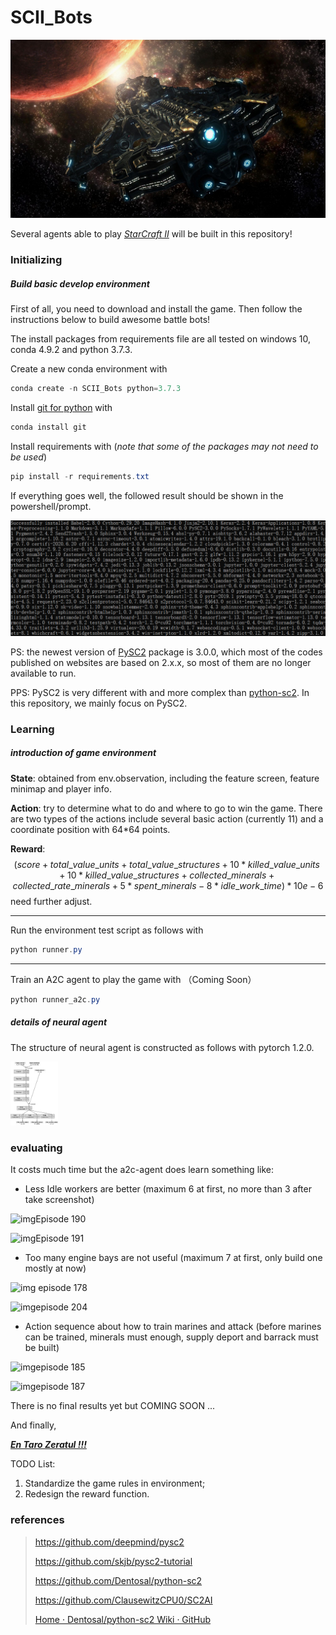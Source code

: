 # SCII_Bots
<img src="assets/BC.jpg" style="zoom:100%"/>

Several agents able to play *[StarCraft II]((https://starcraft2.com/))* will be built in this repository!



### Initializing

##### Build basic develop environment

First of all, you need to download and install the game. Then follow the instructions below to build awesome battle bots!

The install packages from requirements file are all tested on windows 10, conda 4.9.2 and python 3.7.3.

Create a new conda environment with

```powershell
conda create -n SCII_Bots python=3.7.3
```

Install [git for python](https://anaconda.org/anaconda/git) with 

```powershell
conda install git
```

Install requirements with (*note that some of the packages may not need to be used*)

```powershell
pip install -r requirements.txt
```

If everything goes well, the followed result should be shown in the powershell/prompt.

<img src="assets/requirements_of_py37_clone.png" style="zoom:80%"/>

PS: the newest version of [PySC2](https://github.com/deepmind/pysc2) package is 3.0.0, which most of the codes published on websites are based on 2.x.x, so most of them are no longer available to run. 

PPS: PySC2 is very different with and more complex than [python-sc2](https://github.com/Dentosal/python-sc2). In this repository, we mainly focus on PySC2.



### Learning

##### introduction of game environment 

**State**: obtained from env.observation, including the feature screen, feature minimap and player info.

**Action**: try to determine what to do and where to go to win the game. There are two types of the actions include several basic action (currently 11) and a coordinate position with 64*64 points.

**Reward**: 
$$
(score + total\_value\_units + total\_value\_structures + 10*killed\_value\_units + 10*killed\_value\_structures + collected\_minerals + collected\_rate\_minerals + 5*spent\_minerals - 8*idle\_work\_time) * 10e-6
$$
need further adjust.

------

Run the environment test script as follows with

```powershell
python runner.py
```

------

Train an A2C agent to play the game with （Coming Soon）

```powershell
python runner_a2c.py
```



##### details of neural agent

The structure of neural agent is constructed as follows with pytorch 1.2.0.

<img src="assets/a2cagent-1621745942426.png" style="zoom:10%"/>



### evaluating

It costs much time but the a2c-agent does learn something like:

- Less Idle workers are better (maximum 6 at first, no more than 3 after take screenshot)

![img](file:///C:/Users/zz-guo/AppData/Local/Temp/msohtmlclip1/01/clip_image002.jpg)Episode 190

![img](file:///C:/Users/zz-guo/AppData/Local/Temp/msohtmlclip1/01/clip_image004.jpg)Episode 191



-  Too many engine bays are not useful (maximum 7 at first, only build one mostly at now)

![img](file:///C:/Users/zz-guo/AppData/Local/Temp/msohtmlclip1/01/clip_image008.jpg) episode 178

![img](file:///C:/Users/zz-guo/AppData/Local/Temp/msohtmlclip1/01/clip_image010.jpg)episode 204

 

- Action sequence about how to train marines and attack (before marines can be trained, minerals must enough, supply deport and barrack must be built)

![img](file:///C:/Users/zz-guo/AppData/Local/Temp/msohtmlclip1/01/clip_image012.jpg)episode 185

![img](file:///C:/Users/zz-guo/AppData/Local/Temp/msohtmlclip1/01/clip_image014.jpg)episode 187

There is no final results yet but COMING SOON ...



And finally,

<u>***En Taro Zeratul !!!***</u>



TODO List:

1. Standardize the game rules in environment;
2. Redesign the reward function.

### references

> https://github.com/deepmind/pysc2
>
> https://github.com/skjb/pysc2-tutorial
>
> https://github.com/Dentosal/python-sc2
>
> https://github.com/ClausewitzCPU0/SC2AI
>
> [Home · Dentosal/python-sc2 Wiki · GitHub](https://github.com/Dentosal/python-sc2/wiki)